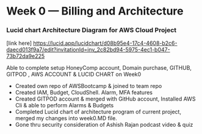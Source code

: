 # Week 0 — Billing and Architecture

### Lucid chart Architecture Diagram for AWS Cloud Project

[link here] https://lucid.app/lucidchart/d08b95e4-17c4-4608-b2c6-daecd013f9a7/edit?invitationId=inv_2c82bd94-5975-4ec1-b047-73b72da9e225

Able to complete setup HoneyComp account, Domain purchase, GITHUB, GITPOD , AWS ACCOUNT & LUCID CHART on Week0
- Created own repo of AWSBootcamp & joined to team repo
- Created IAM, Budget, CloudShell. Alarm, MFA features
- Created GITPOD account & merged with GitHub account, Installed AWS Cli & able to perform Alarms & Budgets
- Completed Lucid chart of architecture program of current project, merged my changes into week0.MD file.
- Gone thru security consideration of Ashish Rajan podcast video & quiz
